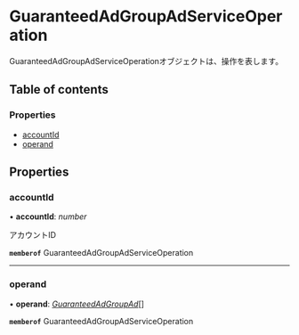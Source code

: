 # GuaranteedAdGroupAdServiceOperation


<div lang=\"ja\">GuaranteedAdGroupAdServiceOperationオブジェクトは、操作を表します。</div> 

## Table of contents

### Properties

- [accountId](guaranteedadgroupadserviceoperation.md#accountid)
- [operand](guaranteedadgroupadserviceoperation.md#operand)

## Properties

### accountId

• **accountId**: *number*

<div lang=\"ja\">アカウントID</div> 

**`memberof`** GuaranteedAdGroupAdServiceOperation

___

### operand

• **operand**: [*GuaranteedAdGroupAd*](guaranteedadgroupad.md)[]

**`memberof`** GuaranteedAdGroupAdServiceOperation
